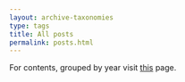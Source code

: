 ```yaml
---
layout: archive-taxonomies
type: tags
title: All posts
permalink: posts.html
---
```


For contents, grouped by year visit [this](/years.html) page.
